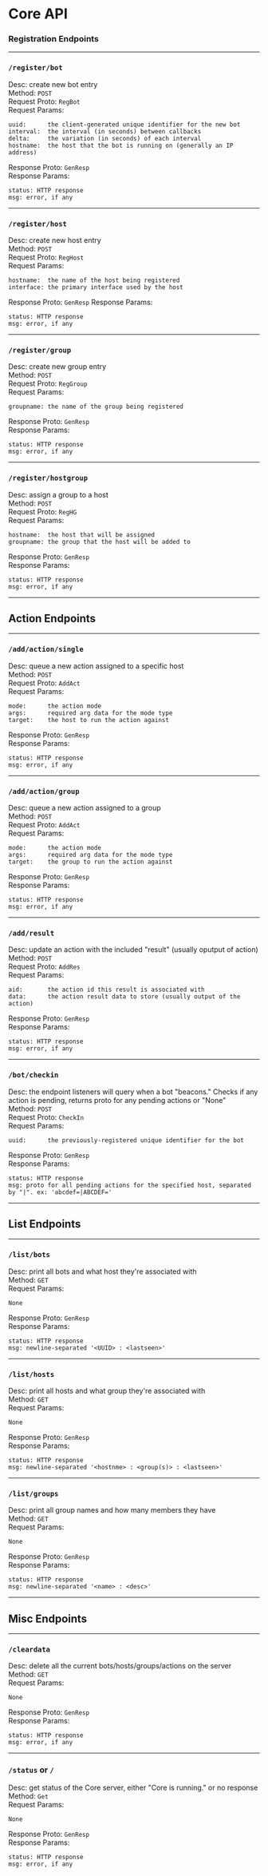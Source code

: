 # Core API 

### Registration Endpoints
---

### `/register/bot`
Desc: create new bot entry  
Method: `POST`  
Request Proto: `RegBot`  
Request Params:   
```
uuid:      the client-generated unique identifier for the new bot 
interval:  the interval (in seconds) between callbacks 
delta:     the variation (in seconds) of each interval 
hostname:  the host that the bot is running on (generally an IP address) 
```
Response Proto: `GenResp`  
Response Params:   
```
status: HTTP response
msg: error, if any
```

---

### `/register/host`
Desc: create new host entry  
Method: `POST`  
Request Proto: `RegHost`  
Request Params:   
```
hostname:  the name of the host being registered 
interface: the primary interface used by the host 
```
Response Proto: `GenResp`
Response Params: 
```
status: HTTP response
msg: error, if any
```

---

### `/register/group`
Desc: create new group entry  
Method: `POST`  
Request Proto: `RegGroup`  
Request Params:   
```
groupname: the name of the group being registered 
```
Response Proto: `GenResp`  
Response Params:   
```
status: HTTP response
msg: error, if any
```

---

### `/register/hostgroup`
Desc: assign a group to a host  
Method: `POST`  
Request Proto: `RegHG`  
Request Params:   
```
hostname:  the host that will be assigned 
groupname: the group that the host will be added to 
```
Response Proto: `GenResp`  
Response Params:   
```
status: HTTP response
msg: error, if any
```

---

## Action Endpoints

---

### `/add/action/single`	
Desc: queue a new action assigned to a specific host  
Method: `POST`  
Request Proto: `AddAct`  
Request Params:   
```
mode:      the action mode 
args:      required arg data for the mode type 
target:    the host to run the action against 
```
Response Proto: `GenResp`  
Response Params:   
```
status: HTTP response
msg: error, if any
```

---

### `/add/action/group`
Desc: queue a new action assigned to a group  
Method: `POST`  
Request Proto: `AddAct`  
Request Params:   
```
mode:      the action mode 
args:      required arg data for the mode type
target:    the group to run the action against     
```
Response Proto: `GenResp`  
Response Params:   
```
status: HTTP response
msg: error, if any
```

---

### `/add/result`
Desc: update an action with the included "result" (usually oputput of action)  
Method: `POST`  
Request Proto: `AddRes`  
Request Params:   
```
aid:       the action id this result is associated with
data:      the action result data to store (usually output of the action)
```
Response Proto: `GenResp`  
Response Params:   
```
status: HTTP response
msg: error, if any
```

---

### `/bot/checkin`
Desc: the endpoint listeners will query when a bot "beacons." Checks if any action is pending, returns proto for any pending actions or "None"  
Method: `POST`  
Request Proto: `CheckIn`  
Request Params:   
```
uuid:      the previously-registered unique identifier for the bot 
```
Response Proto: `GenResp`  
Response Params:   
```
status: HTTP response
msg: proto for all pending actions for the specified host, separated by "|". ex: 'abcdef=|ABCDEF='
```

---

## List Endpoints

---

### `/list/bots`	
Desc: print all bots and what host they're associated with  
Method: `GET`  
Request Params:   
```
None
```
Response Proto: `GenResp`  
Response Params:   
```
status: HTTP response
msg: newline-separated '<UUID> : <lastseen>'
```

---

### `/list/hosts`
Desc: print all hosts and what group they're associated with  
Method: `GET`  
Request Params:   
```
None
```
Response Proto: `GenResp`  
Response Params:   
```
status: HTTP response
msg: newline-separated '<hostnme> : <group(s)> : <lastseen>'
```

---

### `/list/groups`
Desc: print all group names and how many members they have  
Method: `GET`  
Request Params:   
```
None
```
Response Proto: `GenResp`  
Response Params:   
```
status: HTTP response
msg: newline-separated '<name> : <desc>'
```

---

## Misc Endpoints

---

### `/cleardata`
Desc: delete all the current bots/hosts/groups/actions on the server  
Method: `GET`   
Request Params:   
```
None
```
Response Proto: `GenResp`  
Response Params:   
```
status: HTTP response
msg: error, if any
```

---

### `/status` or `/`
Desc: get status of the Core server, either "Core is running." or no response  
Method: `Get`  
Request Params:   
```
None
```
Response Proto: `GenResp`  
Response Params:   
```
status: HTTP response
msg: error, if any
```
